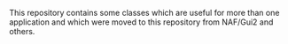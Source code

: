This repository contains some classes which are useful for more than one application and which were moved to this repository from NAF/Gui2 and others.
